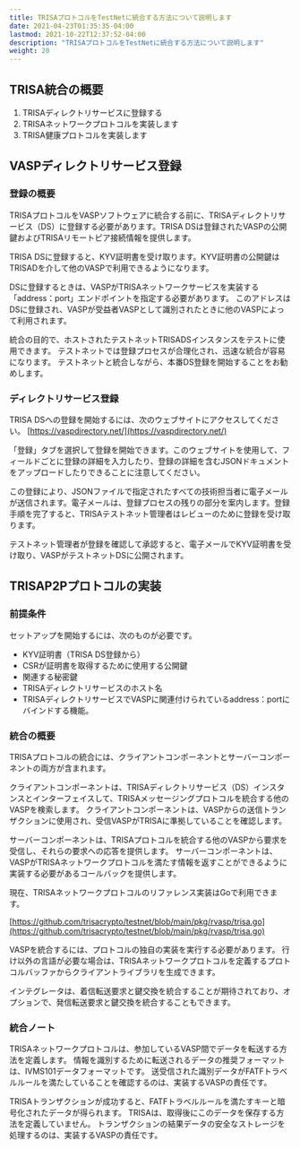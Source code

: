 ```yaml
---
title: TRISAプロトコルをTestNetに統合する方法について説明します
date: 2021-04-23T01:35:35-04:00
lastmod: 2021-10-22T12:37:52-04:00
description: "TRISAプロトコルをTestNetに統合する方法について説明します"
weight: 20
---
```


## TRISA統合の概要

1. TRISAディレクトリサービスに登録する
2. TRISAネットワークプロトコルを実装します
3. TRISA健康プロトコルを実装します

## VASPディレクトリサービス登録

### 登録の概要

TRISAプロトコルをVASPソフトウェアに統合する前に、TRISAディレクトリサービス（DS）に登録する必要があります。TRISA DSは登録されたVASPの公開鍵およびTRISAリモートピア接続情報を提供します。

TRISA DSに登録すると、KYV証明書を受け取ります。KYV証明書の公開鍵はTRISADを介して他のVASPで利用できるようになります。

DSに登録するときは、VASPがTRISAネットワークサービスを実装する「address：port」エンドポイントを指定する必要があります。 このアドレスはDSに登録され、VASPが受益者VASPとして識別されたときに他のVASPによって利用されます。

統合の目的で、ホストされたテストネットTRISADSインスタンスをテストに使用できます。 テストネットでは登録プロセスが合理化され、迅速な統合が容易になります。 テストネットと統合しながら、本番DS登録を開始することをお勧めします。


### ディレクトリサービス登録

TRISA DSへの登録を開始するには、次のウェブサイトにアクセスしてください。 [https://vaspdirectory.net/](https://vaspdirectory.net/)

「登録」タブを選択して登録を開始できます。このウェブサイトを使用して、フィールドごとに登録の詳細を入力したり、登録の詳細を含むJSONドキュメントをアップロードしたりできることに注意してください。

この登録により、JSONファイルで指定されたすべての技術担当者に電子メールが送信されます。電子メールは、登録プロセスの残りの部分を案内します。登録手順を完了すると、TRISAテストネット管理者はレビューのために登録を受け取ります。

テストネット管理者が登録を確認して承認すると、電子メールでKYV証明書を受け取り、VASPがテストネットDSに公開されます。


## TRISAP2Pプロトコルの実装


### 前提条件

セットアップを開始するには、次のものが必要です。



* KYV証明書（TRISA DS登録から）
* CSRが証明書を取得するために使用する公開鍵
* 関連する秘密鍵
* TRISAディレクトリサービスのホスト名
* TRISAディレクトリサービスでVASPに関連付けられているaddress：portにバインドする機能。


### 統合の概要

TRISAプロトコルの統合には、クライアントコンポーネントとサーバーコンポーネントの両方が含まれます。

クライアントコンポーネントは、TRISAディレクトリサービス（DS）インスタンスとインターフェイスして、TRISAメッセージングプロトコルを統合する他のVASPを検索します。 クライアントコンポーネントは、VASPからの送信トランザクションに使用され、受信VASPがTRISAに準拠していることを確認します。

サーバーコンポーネントは、TRISAプロトコルを統合する他のVASPから要求を受信し、それらの要求への応答を提供します。 サーバーコンポーネントは、VASPがTRISAネットワークプロトコルを満たす情報を返すことができるように実装する必要があるコールバックを提供します。

現在、TRISAネットワークプロトコルのリファレンス実装はGoで利用できます。

[https://github.com/trisacrypto/testnet/blob/main/pkg/rvasp/trisa.go](https://github.com/trisacrypto/testnet/blob/main/pkg/rvasp/trisa.go)

VASPを統合するには、プロトコルの独自の実装を実行する必要があります。 行け以外の言語が必要な場合は、TRISAネットワークプロトコルを定義するプロトコルバッファからクライアントライブラリを生成できます。

インテグレータは、着信転送要求と鍵交換を統合することが期待されており、オプションで、発信転送要求と鍵交換を統合することもできます。

### 統合ノート

TRISAネットワークプロトコルは、参加しているVASP間でデータを転送する方法を定義します。 情報を識別するために転送されるデータの推奨フォーマットは、IVMS101データフォーマットです。 送受信された識別データがFATFトラベルルールを満たしていることを確認するのは、実装するVASPの責任です。

TRISAトランザクションが成功すると、FATFトラベルルールを満たすキーと暗号化されたデータが得られます。 TRISAは、取得後にこのデータを保存する方法を定義していません。 トランザクションの結果データの安全なストレージを処理するのは、実装するVASPの責任です。

